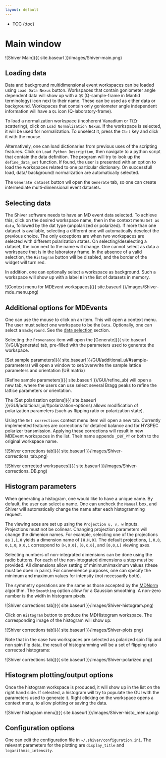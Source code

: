 ```yaml
---
layout: default
---
```

* TOC
{:toc}

# Main window

![Shiver Main]({{ site.baseurl }}/images/Shiver-main.png)

## Loading data

Data and background multidimensional event workspaces can be loaded using `Load Data Nexus` button. Workspaces that contain goniometer angle dependent data will show up with a `QS` (Q-sample-frame in Mantid terminology) icon next to their name. These can be used as either data or background. Workspaces that contain only goniometer angle independent information will have a `QL` icon (Q-laboratory-frame).

To load a normalization workspace (incoherent Vanadium or TiZr scattering), click on `Load Normalization Nexus`. If the workspace is selected, it will be used for normalization. To unselect it, press the `Ctrl` key and click it with the mouse.

Alternatively, one can load dictionaries from previous uses of the scripting features. Click on `Load Python Description`, then navigate to a python script that contain the data definition. The program will try to look up the `define_data_set` function. If found, the user is presented with an option to load the workspaces related to one particular dictionary. On successfull load, data/ background/ normalization are automatically selected.

The `Generate dataset` button wil open the `Generate` tab, so one can create intermediate multi-dimensional
event datasets.


## Selecting data

The Shiver software needs to have an MD event data selected. To achieve this, click
on the desired workspace name, then in the context menu `Set as data`, followed by the 
dat type (unpolarized or polarized). If more than one dataset is available, selecting a
different one will automatically deselect the previous choice. The only exceptions are 
when two workspaces are selected with different polarization states. On selecting/deselecting
a dataset, the icon next to the name will change. One cannot select as data a workspace
that is in the laboratory frame. In the absence of a valid selection, the `Histogram`
button will be disabled, and the border of the widget will turn red.

In addition, one can optionally select a workspace as background. Such a workspace will show
up with a label `B` in the list of datasets in memory.

![Context menu for MDEvent workspaces]({{ site.baseurl }}/images/Shiver-mde_menu.png)


## Additional options for MDEvents

One can use the mouse to click on an item. This will open a context menu. The user must 
select one workspace to be the `Data`. Optionally, one can select a `Background`. See the 
[data selection](#selecting-data) section.

Selecting the `Provenance` item will open the [Generate]({{ site.baseurl }}/GUI/generate) tab, 
pre-filled with the parameters used to generate the workspace. 

[Set sample parameters]({{ site.baseurl }}/GUI/additional_ui/#sample-parameters) 
will open a window to set/overwrite the sample lattice parameters and orientation (UB matrix)

[Refine sample parameters]({{ site.baseurl }}/GUI/refine_ub) will open a new tab, where the users can
use select several Bragg peaks to refine the lattice parameters or orientation.

The [Set polarization options]({{ site.baseurl }}/GUI/additional_ui/#polarization-options) 
allows modification of polarization parameters (such as flipping ratio or polarization state).

Using the `Set corrections` context menu item will open a new tab. Currently implemented features are corrections for detailed balance and for HYSPEC polarizer transmission. Applying these corrections will result in new MDEvent workspaces in the list. Their name appends `_DB`/`_PT` or both to the original workspace name.

![Shiver corrections tab]({{ site.baseurl }}/images/Shiver-corrections_tab.png)

![Shiver corrected workspaces]({{ site.baseurl }}/images/Shiver-corrections_DB.png)




## Histogram parameters

When generating a histogram, one would like to have a unique name. By default, the user can select a name.
One can uncheck the `Manual` box, and Shiver will automatically change the name after each histogramming
request.

The viewing axes are set up using the `Projection u, v, w` inputs. Projections must not be colinear. 
Changing projection parameters will change the dimenion names.
For example, selecting one of the projections as `1,1,0` yields 
a dimension name of `[H,H,0]`. The default projections, `1,0,0`, `0,1,0`, `0,0,1` correspond to `[H,0,0]`,
`[0,K,0]`, and `[0,0,L]` viewing axes.

Selecting numbers of non-integrated dimensions can be done using the radio buttons.
For each of the non-integrated dimensions a step must be provided. 
All dimensions allow setting of minimum/maximum values (these must be doen in pairs).
For convenience purposes, one can specify the minimum and maximum values for intensity (not necessarily both).

The symmetry operations are the same as those accepted by the 
[MDNorm](https://docs.mantidproject.org/nightly/algorithms/MDNorm-v1.html) algorithm. 
The `Smoothing` option allow for a Gaussian smoothing. A non-zero number is the width in histogram pixels. 

![Shiver corrections tab]({{ site.baseurl }}/images/Shiver-histogram.png)

Click on `Histogram` button to produce the MDHistogram workspace. The corresponding image of the 
histogram will show up:

![Shiver corrections tab]({{ site.baseurl }}/images/Shiver-plots.png)

Note that in the case two workspaces are selected as polarized spin flip and non spin flip data, the
result of histogramming will be a set of flipping ratio corrected histograms:

![Shiver corrections tab]({{ site.baseurl }}/images/Shiver-polarized.png)



Histogram plotting/output options
---------------------------------

Once the histogram workspace is produced, it will show up in the list on the right hand side. If selected, a histogram will try to populate the GUI with the parameters used to generate it. Right clicking on the workspace opens a context menu, to allow plotting or saving the data.

![Shiver histogram menu]({{ site.baseurl }}/images/Shiver-histo_menu.png)


Configuration options
---------------------

One can edit the configuration file in `~/.shiver/configuration.ini`. 
The relevant parameters for the plotting are `display_title` and `logarithmic_intensity`.

